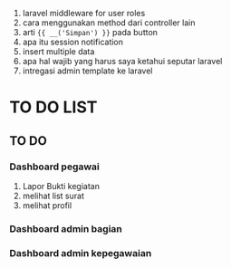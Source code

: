 1. laravel middleware for user roles
1. cara menggunakan method dari controller lain
1. arti ``{{ __('Simpan') }}`` pada button
1. apa itu session notification
1. insert multiple data
1. apa hal wajib yang harus saya ketahui seputar laravel
1. intregasi admin template ke laravel


# TO DO LIST

## TO DO
### Dashboard pegawai
1. Lapor Bukti kegiatan
1. melihat list surat
1. melihat profil

### Dashboard admin bagian
### Dashboard admin kepegawaian